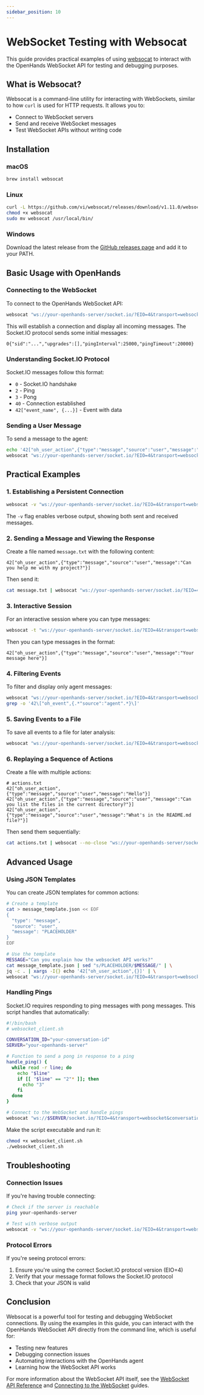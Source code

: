 ```yaml
---
sidebar_position: 10
---
```


# WebSocket Testing with Websocat

This guide provides practical examples of using [websocat](https://github.com/vi/websocat) to interact with the OpenHands WebSocket API for testing and debugging purposes.

## What is Websocat?

Websocat is a command-line utility for interacting with WebSockets, similar to how `curl` is used for HTTP requests. It allows you to:

- Connect to WebSocket servers
- Send and receive WebSocket messages
- Test WebSocket APIs without writing code

## Installation

### macOS

```bash
brew install websocat
```

### Linux

```bash
curl -L https://github.com/vi/websocat/releases/download/v1.11.0/websocat.x86_64-unknown-linux-musl > websocat
chmod +x websocat
sudo mv websocat /usr/local/bin/
```

### Windows

Download the latest release from the [GitHub releases page](https://github.com/vi/websocat/releases) and add it to your PATH.

## Basic Usage with OpenHands

### Connecting to the WebSocket

To connect to the OpenHands WebSocket API:

```bash
websocat "ws://your-openhands-server/socket.io/?EIO=4&transport=websocket&conversation_id=your-conversation-id&latest_event_id=-1"
```

This will establish a connection and display all incoming messages. The Socket.IO protocol sends some initial messages:

```
0{"sid":"...","upgrades":[],"pingInterval":25000,"pingTimeout":20000}
```

### Understanding Socket.IO Protocol

Socket.IO messages follow this format:

- `0` - Socket.IO handshake
- `2` - Ping
- `3` - Pong
- `40` - Connection established
- `42["event_name", {...}]` - Event with data

### Sending a User Message

To send a message to the agent:

```bash
echo '42["oh_user_action",{"type":"message","source":"user","message":"Hello, agent!"}]' | \
websocat "ws://your-openhands-server/socket.io/?EIO=4&transport=websocket&conversation_id=your-conversation-id&latest_event_id=-1"
```

## Practical Examples

### 1. Establishing a Persistent Connection

```bash
websocat -v "ws://your-openhands-server/socket.io/?EIO=4&transport=websocket&conversation_id=your-conversation-id&latest_event_id=-1"
```

The `-v` flag enables verbose output, showing both sent and received messages.

### 2. Sending a Message and Viewing the Response

Create a file named `message.txt` with the following content:

```
42["oh_user_action",{"type":"message","source":"user","message":"Can you help me with my project?"}]
```

Then send it:

```bash
cat message.txt | websocat "ws://your-openhands-server/socket.io/?EIO=4&transport=websocket&conversation_id=your-conversation-id&latest_event_id=-1"
```

### 3. Interactive Session

For an interactive session where you can type messages:

```bash
websocat -t "ws://your-openhands-server/socket.io/?EIO=4&transport=websocket&conversation_id=your-conversation-id&latest_event_id=-1"
```

Then you can type messages in the format:

```
42["oh_user_action",{"type":"message","source":"user","message":"Your message here"}]
```

### 4. Filtering Events

To filter and display only agent messages:

```bash
websocat "ws://your-openhands-server/socket.io/?EIO=4&transport=websocket&conversation_id=your-conversation-id&latest_event_id=-1" | \
grep -o '42\["oh_event",{.*"source":"agent".*}\]'
```

### 5. Saving Events to a File

To save all events to a file for later analysis:

```bash
websocat "ws://your-openhands-server/socket.io/?EIO=4&transport=websocket&conversation_id=your-conversation-id&latest_event_id=-1" > events.log
```

### 6. Replaying a Sequence of Actions

Create a file with multiple actions:

```
# actions.txt
42["oh_user_action",{"type":"message","source":"user","message":"Hello"}]
42["oh_user_action",{"type":"message","source":"user","message":"Can you list the files in the current directory?"}]
42["oh_user_action",{"type":"message","source":"user","message":"What's in the README.md file?"}]
```

Then send them sequentially:

```bash
cat actions.txt | websocat --no-close "ws://your-openhands-server/socket.io/?EIO=4&transport=websocket&conversation_id=your-conversation-id&latest_event_id=-1"
```

## Advanced Usage

### Using JSON Templates

You can create JSON templates for common actions:

```bash
# Create a template
cat > message_template.json << EOF
{
  "type": "message",
  "source": "user",
  "message": "PLACEHOLDER"
}
EOF

# Use the template
MESSAGE="Can you explain how the websocket API works?"
cat message_template.json | sed "s/PLACEHOLDER/$MESSAGE/" | \
jq -c . | xargs -I{} echo '42["oh_user_action",{}]' | \
websocat "ws://your-openhands-server/socket.io/?EIO=4&transport=websocket&conversation_id=your-conversation-id&latest_event_id=-1"
```

### Handling Pings

Socket.IO requires responding to ping messages with pong messages. This script handles that automatically:

```bash
#!/bin/bash
# websocket_client.sh

CONVERSATION_ID="your-conversation-id"
SERVER="your-openhands-server"

# Function to send a pong in response to a ping
handle_ping() {
  while read -r line; do
    echo "$line"
    if [[ "$line" == "2"* ]]; then
      echo "3"
    fi
  done
}

# Connect to the WebSocket and handle pings
websocat "ws://$SERVER/socket.io/?EIO=4&transport=websocket&conversation_id=$CONVERSATION_ID&latest_event_id=-1" | handle_ping
```

Make the script executable and run it:

```bash
chmod +x websocket_client.sh
./websocket_client.sh
```

## Troubleshooting

### Connection Issues

If you're having trouble connecting:

```bash
# Check if the server is reachable
ping your-openhands-server

# Test with verbose output
websocat -v "ws://your-openhands-server/socket.io/?EIO=4&transport=websocket&conversation_id=your-conversation-id&latest_event_id=-1"
```

### Protocol Errors

If you're seeing protocol errors:

1. Ensure you're using the correct Socket.IO protocol version (EIO=4)
2. Verify that your message format follows the Socket.IO protocol
3. Check that your JSON is valid

## Conclusion

Websocat is a powerful tool for testing and debugging WebSocket connections. By using the examples in this guide, you can interact with the OpenHands WebSocket API directly from the command line, which is useful for:

- Testing new features
- Debugging connection issues
- Automating interactions with the OpenHands agent
- Learning how the WebSocket API works

For more information about the WebSocket API itself, see the [WebSocket API Reference](../architecture/websocket-api.md) and [Connecting to the WebSocket](./websocket-connection.md) guides.